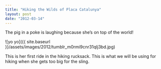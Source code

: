 ```yaml
---
title: "Hiking the Wilds of Placa Catalunya"
layout: post
date: "2012-03-14"
---
```


The pig in a poke is laughing because she’s on top of the world!

![yo yo]({{ site.baseurl }}/assets/images/2012/tumblr_m0rmi9cnr31qlj3bd.jpg)

This is her first ride in the hiking rucksack. This is what we will be using for hiking when she gets too big for the sling.
